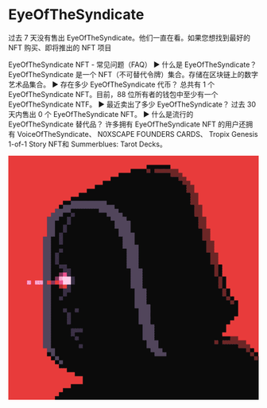 # EyeOfTheSyndicate

过去 7 天没有售出 EyeOfTheSyndicate。他们一直在看。如果您想找到最好的 NFT 购买、即将推出的 NFT 项目

EyeOfTheSyndicate NFT - 常见问题（FAQ）
▶ 什么是 EyeOfTheSyndicate？
EyeOfTheSyndicate 是一个 NFT（不可替代令牌）集合。存储在区块链上的数字艺术品集合。
▶ 存在多少 EyeOfTheSyndicate 代币？
总共有 1 个 EyeOfTheSyndicate NFT。目前，88 位所有者的钱包中至少有一个 EyeOfTheSyndicate NTF。
▶ 最近卖出了多少 EyeOfTheSyndicate？
过去 30 天内售出 0 个 EyeOfTheSyndicate NFT。
▶ 什么是流行的 EyeOfTheSyndicate 替代品？
许多拥有 EyeOfTheSyndicate NFT 的用户还拥有 VoiceOfTheSyndicate、 N0XSCAPE FOUNDERS CARDS、 Tropix Genesis 1-of-1 Story NFT和 Summerblues: Tarot Decks。

![NFT](微信截图_20220903185047.png)


